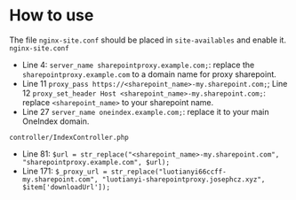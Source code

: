 # How to use
The file `nginx-site.conf` should be placed in `site-availables` and enable it.
`nginx-site.conf`
 - Line 4: `server_name sharepointproxy.example.com;`: replace the `sharepointproxy.example.com` to a domain name for proxy sharepoint.
 - Line 11 `proxy_pass https://<sharepoint_name>-my.sharepoint.com;`; Line 12 `proxy_set_header Host <sharepoint_name>-my.sharepoint.com;`: replace `<sharepoint_name>` to your sharepoint name.
 - Line 27 `server_name oneindex.example.com;`: replace it to your main OneIndex domain.

`controller/IndexController.php`
 - Line 81: `$url = str_replace("<sharepoint_name>-my.sharepoint.com", "sharepointproxy.example.com", $url);`
 - Line 171: `$_proxy_url = str_replace("luotianyi66ccff-my.sharepoint.com", "luotianyi-sharepointproxy.josephcz.xyz", $item['downloadUrl']);`
